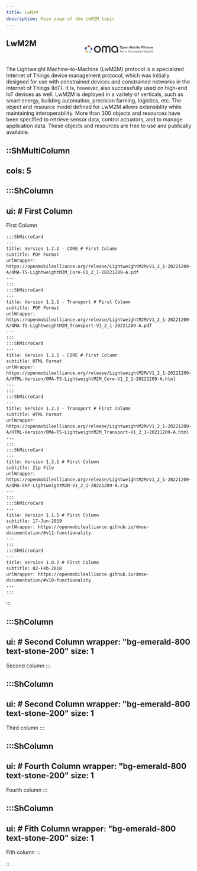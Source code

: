 ```yaml
---
title: LwM2M
description: Main page of the LwM2M topic
---
```


## LwM2M

<img src="/images/oma-old-logo.jpeg" width="40%" style="z-index: 10; margin-left: 40%; margin-top: -4.5rem;"/>

The Lightweight Machine-to-Machine (LwM2M) protocol is a specialized Internet of Things device management protocol, which was initially designed for use with constrained devices and constrained networks in the Internet of Things (IoT). It is, however, also successfully used on high-end IoT devices as well. LwM2M is deployed in a variety of verticals, such as smart energy, building automation, precision farming, logistics, etc. The object and resource model defined for LwM2M allows extensiblity while maintaining interoperability. More than 300 objects and resources have been specified to retrieve sensor data, control actuators, and to manage application data. These objects and resources are free to use and publically available.

::ShMultiColumn
---
cols: 5 
---

:::ShColumn 
--- 
ui: # First Column
---
First Column

    :::ShMicroCard
    ---
    title: Version 1.2.1 - CORE # First Column
    subtitle: PDF Format
    urlWrapper: https://openmobilealliance.org/release/LightweightM2M/V1_2_1-20221209-A/OMA-TS-LightweightM2M_Core-V1_2_1-20221209-A.pdf
    ---
    :::
    :::ShMicroCard
    ---
    title: Version 1.2.1 - Transport # First Column
    subtitle: PDF Format
    urlWrapper: https://openmobilealliance.org/release/LightweightM2M/V1_2_1-20221209-A/OMA-TS-LightweightM2M_Transport-V1_2_1-20221209-A.pdf
    ---
    :::
    :::ShMicroCard
    ---
    title: Version 1.2.1 - CORE # First Column
    subtitle: HTML Format
    urlWrapper: https://openmobilealliance.org/release/LightweightM2M/V1_2_1-20221209-A/HTML-Version/OMA-TS-LightweightM2M_Core-V1_2_1-20221209-A.html
    ---
    :::
    :::ShMicroCard
    ---
    title: Version 1.2.1 - Transport # First Column
    subtitle: HTML Format
    urlWrapper: https://openmobilealliance.org/release/LightweightM2M/V1_2_1-20221209-A/HTML-Version/OMA-TS-LightweightM2M_Transport-V1_2_1-20221209-A.html
    ---
    :::
    :::ShMicroCard
    ---
    title: Version 1.2.1 # First Column
    subtitle: Zip File
    urlWrapper: https://openmobilealliance.org/release/LightweightM2M/V1_2_1-20221209-A/OMA-ERP-LightweightM2M-V1_2_1-20221209-A.zip
    ---
    :::
    :::ShMicroCard
    ---
    title: Version 1.1.1 # First Column
    subtitle: 17-Jun-2019
    urlWrapper: https://openmobilealliance.github.io/dmse-documentation/#v11-functionality
    ---
    :::
    :::ShMicroCard
    ---
    title: Version 1.0.2 # First Column
    subtitle: 02-Feb-2018
    urlWrapper: https://openmobilealliance.github.io/dmse-documentation/#v10-functionality
    ---
    :::

:::

:::ShColumn 
--- 
ui: # Second Column
  wrapper: "bg-emerald-800 text-stone-200"
size: 1
---
Second column
:::

:::ShColumn 
--- 
ui: # Second Column
  wrapper: "bg-emerald-800 text-stone-200"
size: 1
---
Third column
:::

:::ShColumn 
--- 
ui: # Fourth Column
  wrapper: "bg-emerald-800 text-stone-200"
size: 1
---
Fourth column
:::

:::ShColumn 
--- 
ui: # Fith Column
  wrapper: "bg-emerald-800 text-stone-200"
size: 1
---
Fith column
:::

::
